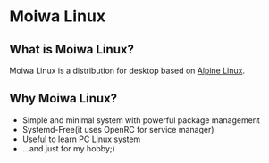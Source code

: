 # Moiwa Linux

## What is Moiwa Linux?

Moiwa Linux is a distribution for desktop based on [Alpine Linux](https://alpinelinux.org/).

## Why Moiwa Linux?

* Simple and minimal system with powerful package management
* Systemd-Free(it uses OpenRC for service manager)
* Useful to learn PC Linux system
* ...and just for my hobby;)
